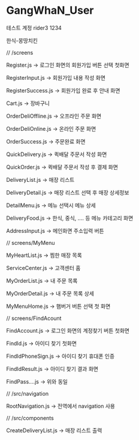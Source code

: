 # GangWhaN_User


테스트 계정
rider3
1234

한식-몽땅치킨


// /screens

Register.js -> 로그인 화면의 회원가입 버튼 선택 첫화면

RegisterInput.js -> 회원가입 내용 작성 화면

RegisterSuccess.js -> 회원가입 완료 후 안내 화면

Cart.js -> 장바구니

OrderDeliOffline.js -> 오프라인 주문 화면

OrderDeliOnline.js -> 온라인 주문 화면

OrderSuccess.js -> 주문완료 화면

QuickDelivery.js -> 퀵배달 주문서 작성 화면

QuickOrder.js -> 퀵배달 주문서 작성 후 결제 화면

DeliveryList.js -> 매장 리스트

DeliveryDetail.js -> 매장 리스트 선택 후 매장 상세정보

DetailMenu.js -> 메뉴 선택시 메뉴 상세

DeliveryFood.js -> 한식, 중식, .... 등 메뉴 카테고리 화면

AddressInput.js -> 메인화면 주소입력 버튼



// screens/MyMenu

MyHeartList.js -> 찜한 매장 목록

ServiceCenter.js -> 고객센터 홈

MyOrderList.js -> 내 주문 목록

MyOrderDetail.js -> 내 주문 목록 상세

MyMenuHome.js -> 햄버거 버튼 선택 첫 화면



// screens/FindAcount

FindAccount.js -> 로그인 화면의 계정찾기 버튼 첫화면

FindId.js -> 아이디 찾기 첫화면

FindIdPhoneSign.js -> 아이디 찾기 휴대폰 인증

FindIdResult.js -> 아이디 찾기 결과 화면

FindPass....js -> 위와 동일



// /src/navigation

RootNavigation.js -> 전역에서 navigation 사용


// /src/components

CreateDeliveryList.js -> 매장 리스트 출력
